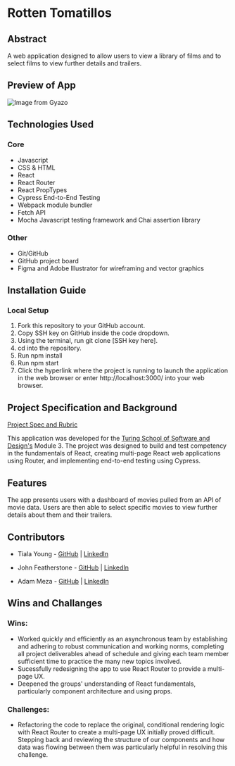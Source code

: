 # Rotten Tomatillos

## Abstract
A web application designed to allow users to view a library of films and to select films to view further details and trailers.

## Preview of App
![Image from Gyazo](https://i.gyazo.com/c083fa97a774489458135b1a2d8d963a.gif)

## Technologies Used
### Core
- Javascript
- CSS & HTML
- React
- React Router
- React PropTypes
- Cypress End-to-End Testing
- Webpack module bundler
- Fetch API
- Mocha Javascript testing framework and Chai assertion library

### Other
- Git/GitHub
- GitHub project board
- Figma and Adobe Illustrator for wireframing and vector graphics

## Installation Guide

### Local Setup
1. Fork this repository to your GitHub account.
2. Copy SSH key on GitHub inside the code dropdown.
3. Using the terminal, run git clone [SSH key here].
4. cd into the repository.
5. Run npm install 
6. Run npm start
7. Click the hyperlink where the project is running to launch the application in the web browser or enter http://localhost:3000/ into your web browser.


## Project Specification and Background
[Project Spec and Rubric](https://frontend.turing.edu/projects/module-3/rancid-tomatillos-v3.html)

This application was developed for the [Turing School of Software and Design's](https://frontend.turing.edu/) Module 3. The project was designed to build and test competency in the fundamentals of React, creating multi-page React web applications using Router, and implementing end-to-end testing using Cypress.

## Features
The app presents users with a dashboard of movies pulled from an API of movie data. Users are then able to select specific movies to view further details about them and their trailers.

## Contributors

- Tiala Young - [GitHub](https://github.com/tialaaa) | [LinkedIn](https://www.linkedin.com/in/tialayoung/)

- John Featherstone - [GitHub](https://github.com/JWFeatherstone) | [LinkedIn](https://www.linkedin.com/in/john-w-featherstone/)

- Adam Meza - [GitHub](https://github.com/Adam-Meza) | [LinkedIn](https://www.linkedin.com/in/adam-meza/)

## Wins and Challanges

### Wins:
- Worked quickly and efficiently as an asynchronous team by establishing and adhering to robust communication and working norms, completing all project deliverables ahead of schedule and giving each team member sufficient time to practice the many new topics involved.
- Sucessfully redesigning the app to use React Router to provide a multi-page UX.
- Deepened the groups' understanding of React fundamentals, particularly component architecture and using props.

### Challenges:
- Refactoring the code to replace the original, conditional rendering logic with React Router to create a multi-page UX initially proved difficult. Stepping back and reviewing the structure of our components and how data was flowing between them was particularly helpful in resolving this challenge.
